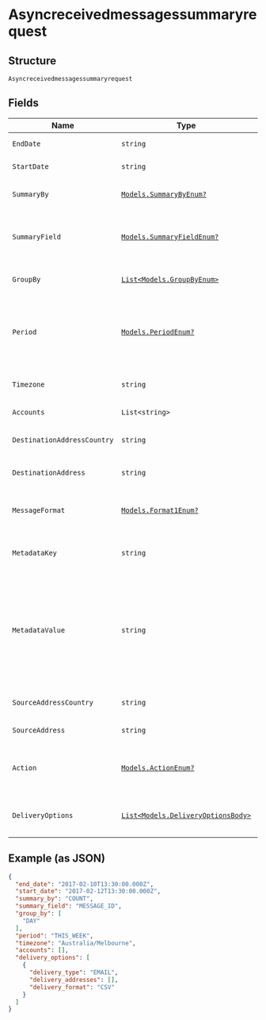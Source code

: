 
# Asyncreceivedmessagessummaryrequest

## Structure

`Asyncreceivedmessagessummaryrequest`

## Fields

| Name | Type | Tags | Description |
|  --- | --- | --- | --- |
| `EndDate` | `string` | Optional | End date time for report window. |
| `StartDate` | `string` | Optional | Start date time for report window. |
| `SummaryBy` | [`Models.SummaryByEnum?`](/doc/models/summary-by-enum.md) | Optional | Function to apply when summarising results |
| `SummaryField` | [`Models.SummaryFieldEnum?`](/doc/models/summary-field-enum.md) | Optional | The value of the summary_field parameter provided for this report |
| `GroupBy` | [`List<Models.GroupByEnum>`](/doc/models/group-by-enum.md) | Optional | List of fields to group results set by |
| `Period` | [`Models.PeriodEnum?`](/doc/models/period-enum.md) | Optional | Automatically set a date range based on the period value. Can't be combined with start_date and end_date. |
| `Timezone` | `string` | Optional | The timezone to use for the context of the request. |
| `Accounts` | `List<string>` | Optional | Filter results by a specific account. |
| `DestinationAddressCountry` | `string` | Optional | Filter results by destination address country. |
| `DestinationAddress` | `string` | Optional | Filter results by destination address. |
| `MessageFormat` | [`Models.Format1Enum?`](/doc/models/format-1-enum.md) | Optional | Format of message, SMS or TTS (Text To Speech) |
| `MetadataKey` | `string` | Optional | Filter results for messages that include a metadata key. |
| `MetadataValue` | `string` | Optional | Filter results for messages that include a metadata key containing this value. If this parameter is provided, the metadata_key parameter must also be provided. |
| `SourceAddressCountry` | `string` | Optional | Filter results by source address country. |
| `SourceAddress` | `string` | Optional | Filter results by source address. |
| `Action` | [`Models.ActionEnum?`](/doc/models/action-enum.md) | Optional | Action that was invoked for this message if any, OPT_OUT, OPT_IN, GLOBAL_OPT_OUT |
| `DeliveryOptions` | [`List<Models.DeliveryOptionsBody>`](/doc/models/delivery-options-body.md) | Optional | Delivery options for this asynchronous report. |

## Example (as JSON)

```json
{
  "end_date": "2017-02-10T13:30:00.000Z",
  "start_date": "2017-02-12T13:30:00.000Z",
  "summary_by": "COUNT",
  "summary_field": "MESSAGE_ID",
  "group_by": [
    "DAY"
  ],
  "period": "THIS_WEEK",
  "timezone": "Australia/Melbourne",
  "accounts": [],
  "delivery_options": [
    {
      "delivery_type": "EMAIL",
      "delivery_addresses": [],
      "delivery_format": "CSV"
    }
  ]
}
```

